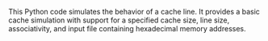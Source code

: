 This Python code simulates the behavior of a cache line. It provides a basic cache simulation with support for a specified cache size, line size, associativity, and input file containing hexadecimal memory addresses.